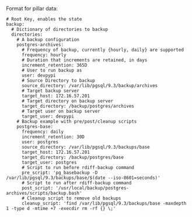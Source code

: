 
Format for pillar data:

    # Root Key, enables the state
    backup:
      # Dictionary of directories to backup
      directories:
        # A backup configuration
        postgres-archives:
          # Frequency of backup, currently {hourly, daily} are supported
          frequency: hourly
          # Duration that increments are retained, in days
          increment_retention: 365D
          # User to run backup as
          user: devpypi
          # Source Directory to backup
          source_directory: /var/lib/pgsql/9.3/backup/archives
          # Target backup server
          target_host: 172.16.57.201
          # Target directory on backup server
          target_directory: /backup/postgres/archives
          # Target user on backup server
          target_user: devpypi
        # Backup example with pre/post/cleanup scripts
        postgres-base:
          frequency: daily
          increment_retention: 30D
          user: postgres
          source_directory: /var/lib/pgsql/9.3/backups/base
          target_host: 172.16.57.201
          target_directory: /backup/postgres/base
          target_user: postgres
          # Script to run before rdiff-backup command
          pre_script: 'pg_basebackup -D /var/lib/pgsql/9.3/backups/base/$(date --iso-8601=seconds)'
          # Script to run after rdiff-backup command
          post_script: '/usr/local/backup/postgres-archives/scripts/backup.bash'
          # Cleanup script to remove old backups
          cleanup_script: 'find /var/lib/pgsql/9.3/backups/base -maxdepth 1 -type d -mtime +7 -execdir rm -rf {} \;'

